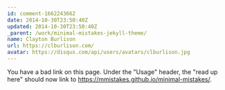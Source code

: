```yaml
---
id: comment-1662243662
date: 2014-10-30T23:50:40Z
updated: 2014-10-30T23:50:40Z
_parent: /work/minimal-mistakes-jekyll-theme/
name: Clayton Burlison
url: https://clburlison.com/
avatar: https://disqus.com/api/users/avatars/clburlison.jpg
---
```


You have a bad link on this page. Under the "Usage" header, the "read up here"
should now link to <https://mmistakes.github.io/minimal-mistakes/>.
